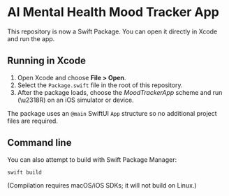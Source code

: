 # AI Mental Health Mood Tracker App

This repository is now a Swift Package. You can open it directly in Xcode and run the app.

## Running in Xcode
1. Open Xcode and choose **File > Open**.
2. Select the `Package.swift` file in the root of this repository.
3. After the package loads, choose the *MoodTrackerApp* scheme and run (\u2318R) on an iOS simulator or device.

The package uses an `@main` SwiftUI `App` structure so no additional project files are required.

## Command line
You can also attempt to build with Swift Package Manager:

```bash
swift build
```

(Compilation requires macOS/iOS SDKs; it will not build on Linux.)
